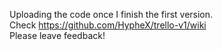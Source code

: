Uploading the code once I finish the first version.  
Check https://github.com/HypheX/trello-v1/wiki  
Please leave feedback!
